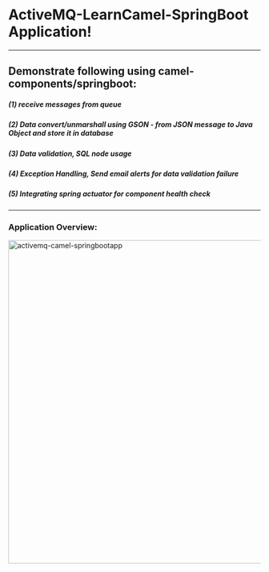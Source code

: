 # ActiveMQ-LearnCamel-SpringBoot Application!
----------------------------------------------


## Demonstrate following using camel-components/springboot:

  ##### (1) receive messages from queue
  ##### (2) Data convert/unmarshall using GSON - from JSON message to Java Object and store it in database
  ##### (3) Data validation, SQL node usage
  ##### (4) Exception Handling, Send email alerts for data validation failure
  ##### (5) Integrating spring actuator for component health check


-------------------------


### Application Overview:


<img width="644" alt="activemq-camel-springbootapp" src="https://user-images.githubusercontent.com/30615418/46049727-f71e0a00-c0fd-11e8-8b8a-c3124f1a3532.png">

